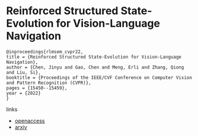 # Reinforced Structured State-Evolution for Vision-Language Navigation

```
@inproceedings{rlmsem_cvpr22,
title = {Reinforced Structured State-Evolution for Vision-Language Navigation},
author = {Chen, Jinyu and Gao, Chen and Meng, Erli and Zhang, Qiong and Liu, Si},
booktitle = {Proceedings of the IEEE/CVF Conference on Computer Vision and Pattern Recognition (CVPR)},
pages = {15450--15459},
year = {2022}
}
```

links
- [openaccess](http://openaccess.thecvf.com//content/CVPR2022/html/Chen_Reinforced_Structured_State-Evolution_for_Vision-Language_Navigation_CVPR_2022_paper.html)
- [arxiv](https://arxiv.org/abs/2204.09280)
